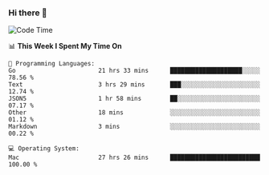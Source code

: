 ### Hi there 👋

<!--
**CrazyCollin/crazycollin** is a ✨ _special_ ✨ repository because its `README.md` (this file) appears on your GitHub profile.

Here are some ideas to get you started:

- 🔭 I’m currently working on ...
- 🌱 I’m currently learning ...
- 👯 I’m looking to collaborate on ...
- 🤔 I’m looking for help with ...
- 💬 Ask me about ...
- 📫 How to reach me: ...
- 😄 Pronouns: ...
- ⚡ Fun fact: ...
-->

<!--START_SECTION:waka-->
![Code Time](http://img.shields.io/badge/Code%20Time-5%2C429%20hrs%2013%20mins-blue)

📊 **This Week I Spent My Time On** 

```text
💬 Programming Languages: 
Go                       21 hrs 33 mins      ████████████████████░░░░░   78.56 % 
Text                     3 hrs 29 mins       ███░░░░░░░░░░░░░░░░░░░░░░   12.74 % 
JSON5                    1 hr 58 mins        ██░░░░░░░░░░░░░░░░░░░░░░░   07.17 % 
Other                    18 mins             ░░░░░░░░░░░░░░░░░░░░░░░░░   01.12 % 
Markdown                 3 mins              ░░░░░░░░░░░░░░░░░░░░░░░░░   00.22 % 

💻 Operating System: 
Mac                      27 hrs 26 mins      █████████████████████████   100.00 % 
```


<!--END_SECTION:waka-->
